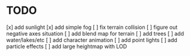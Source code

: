# TODO

[x] add sunlight
[x] add simple fog
[ ] fix terrain collision
[ ] figure out negative axes situation
[ ] add blend map for terrain
[ ] add trees
[ ] add water/lakes/etc
[ ] add character animation
[ ] add point lights
[ ] add particle effects
[ ] add large heightmap with LOD
